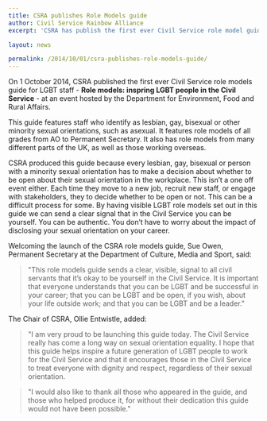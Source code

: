 ```yaml
---
title: CSRA publishes Role Models guide
author: Civil Service Rainbow Alliance
excerpt: 'CSRA has publish the first ever Civil Service role model guide for LGBT staff.'

layout: news

permalink: /2014/10/01/csra-publishes-role-models-guide/
---
```


On 1 October 2014, CSRA published the first ever Civil Service role models guide for LGBT staff - **Role models: inspring LGBT people in the Civil Service** - at an event hosted by the Department for Environment, Food and Rural Affairs.

This guide features staff who identify as lesbian, gay, bisexual or other minority sexual orientations, such as asexual. It features role models of all grades from AO to Permanent Secretary. It also has role models from many different parts of the UK, as well as those working overseas.

CSRA produced this guide because every lesbian, gay, bisexual or person with a minority sexual orientation has to make a decision about whether to be open about their sexual orientation in the workplace. This isn’t a one off event either. Each time they move to a new job, recruit new staff, or engage with stakeholders, they to decide whether to be open or not. This can be a difficult process for some. By having visible LGBT role models set out in this guide we can send a clear signal that in the Civil Service you can be yourself. You can be authentic. You don’t have to worry about the impact of disclosing your sexual orientation on your career.

Welcoming the launch of the CSRA role models guide, Sue Owen, Permanent Secretary at the Department of Culture, Media and Sport, said:

> "This role models guide sends a clear, visible, signal to all civil servants that it’s okay to be yourself in the Civil Service. It is important that everyone understands that you can be LGBT and be successful in your career; that you can be LGBT and be open, if you wish, about your life outside work; and that you can be LGBT and be a leader."

The Chair of CSRA, Ollie Entwistle, added:

> "I am very proud to be launching this guide today. The Civil Service really has come a long way on sexual orientation equality. I hope that this guide helps inspire a future generation of LGBT people to work for the Civil Service and that it encourages those in the Civil Service to treat everyone with dignity and respect, regardless of their sexual orientation.

> "I would also like to thank all those who appeared in the guide, and those who helped produce it, for without their dedication this guide would not have been possible."
